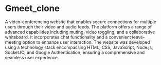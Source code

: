 # Gmeet_clone
  A video-conferencing website that enables secure connections for multiple users through their video and audio feeds. The platform offers a range of advanced capabilities including muting, video toggling, and a collaborative whiteboard. It incorporates chat functionality and a convenient leave-meeting option to enhance user interaction. The website was developed using a technology stack encompassing HTML, CSS, JavaScript, Node.js, Socket.IO, and Google Authentication, ensuring a comprehensive and seamless user experience.
